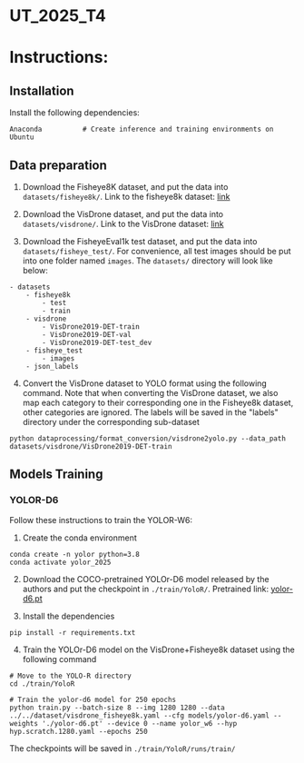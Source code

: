 # UT_2025_T4

# Instructions:

## Installation
Install the following dependencies:
```
Anaconda          # Create inference and training environments on Ubuntu
```
## Data preparation
1. Download the Fisheye8K dataset, and put the data into `datasets/fisheye8k/`. Link to the fisheye8k dataset: [link](https://scidm.nchc.org.tw/en/dataset/fisheye8k/resource/f6e7500d-1d6d-48ea-9d38-c4001a17170e/nchcproxy)

2. Download the VisDrone dataset, and put the data into `datasets/visdrone/`. Link to the VisDrone dataset: [link](https://github.com/VisDrone/VisDrone-Dataset?tab=readme-ov-file)

3. Download the FisheyeEval1k test dataset, and put the data into `datasets/fisheye_test/`. For convenience, all test images should be put into one folder named `images`. The `datasets/` directory will look like below:

```
- datasets
    - fisheye8k
        - test
        - train
    - visdrone
        - VisDrone2019-DET-train
        - VisDrone2019-DET-val
        - VisDrone2019-DET-test_dev
    - fisheye_test
        - images
    - json_labels
```

4. Convert the VisDrone dataset to YOLO format using the following command. Note that when converting the VisDrone dataset, we also map each category to their corresponding one in the Fisheye8k dataset, other categories are ignored. The labels will be saved in the "labels" directory under the corresponding sub-dataset

```
python dataprocessing/format_conversion/visdrone2yolo.py --data_path datasets/visdrone/VisDrone2019-DET-train
```
## Models Training

### YOLOR-D6
Follow these instructions to train the YOLOR-W6:
1. Create the conda environment
```
conda create -n yolor python=3.8
conda activate yolor_2025
```

2. Download the COCO-pretrained YOLOr-D6 model released by the authors and put the checkpoint in `./train/YoloR/`. Pretrained link: [yolor-d6.pt](https://github.com/WongKinYiu/yolor/releases/download/weights/yolor-d6.pt)

3. Install the dependencies
```
pip install -r requirements.txt
```

4. Train the YOLOr-D6 model on the VisDrone+Fisheye8k dataset using the following command

```
# Move to the YOLO-R directory
cd ./train/YoloR

# Train the yolor-d6 model for 250 epochs
python train.py --batch-size 8 --img 1280 1280 --data ../../dataset/visdrone_fisheye8k.yaml --cfg models/yolor-d6.yaml --weights './yolor-d6.pt' --device 0 --name yolor_w6 --hyp hyp.scratch.1280.yaml --epochs 250
```
The checkpoints will be saved in `./train/YoloR/runs/train/`



